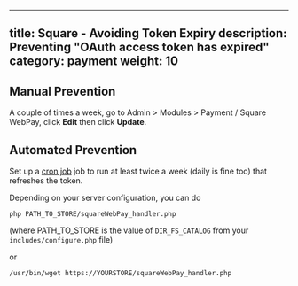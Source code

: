  ---
title: Square - Avoiding Token Expiry 
description: Preventing "OAuth access token has expired" 
category: payment
weight: 10
---

## Manual Prevention 

A couple of times a week, go to Admin > Modules > Payment / Square WebPay, click **Edit** then click **Update**. 

## Automated Prevention 

Set up a [cron job](/user/first_steps/hosting/#cron) job to run at least twice a week (daily is fine too) that refreshes the token.  

Depending on your server configuration, you can do 

```
php PATH_TO_STORE/squareWebPay_handler.php
```

(where PATH_TO_STORE is the value of `DIR_FS_CATALOG` from your `includes/configure.php` file)

or 

```
/usr/bin/wget https://YOURSTORE/squareWebPay_handler.php
```
